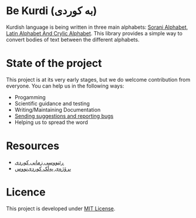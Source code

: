 # Be Kurdi (بە کوردی)
Kurdish language is being written in three main alphabets: [Sorani Alphabet, Latin Alphabet And Crylic Alphabet](https://en.wikipedia.org/wiki/Kurdish_alphabets). This library provides a simple way to convert bodies of text between the different alphabets.

# State of the project
This project is at its very early stages, but we do welcome contribution from everyone. You can help us in the following ways:
 - Progamming
 - Scientific guidance and testing
 - Writing/Maintaining Documentation
 - [Sending suggestions and reporting bugs](https://github.com/DevelopersTree/BeKurdi/issues)
 - Helping us to spread the word
 
 # Resources
  - [ڕێنووسی زمانی کوردی](http://diyako.yageyziman.com/%DA%95%DB%8E%D9%86%D9%88%D9%88%D8%B3/)
  - [پڕۆژەی پەڵک کوردی‌نووس](http://chawg.org/kurdi-nus/)
 
 # Licence
 This project is developed under [MIT License](LICENSE).
